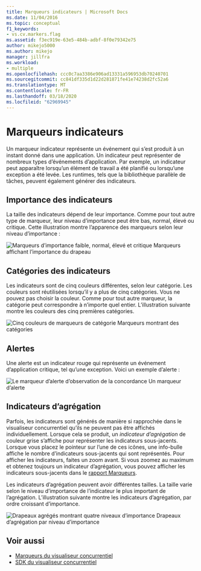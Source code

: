```yaml
---
title: Marqueurs indicateurs | Microsoft Docs
ms.date: 11/04/2016
ms.topic: conceptual
f1_keywords:
- vs.cv.markers.flag
ms.assetid: f3ec919e-63e5-484b-adbf-8f0e79342e75
author: mikejo5000
ms.author: mikejo
manager: jillfra
ms.workload:
- multiple
ms.openlocfilehash: ccc0c7aa3386e906ad13331a596953db70240701
ms.sourcegitcommit: cc841df335d1d22d281871fe41e74238d2fc52a6
ms.translationtype: MT
ms.contentlocale: fr-FR
ms.lasthandoff: 03/18/2020
ms.locfileid: "62969945"
---
```

# <a name="flag-markers"></a>Marqueurs indicateurs
Un marqueur indicateur représente un événement qui s’est produit à un instant donné dans une application. Un indicateur peut représenter de nombreux types d’événements d’application. Par exemple, un indicateur peut apparaître lorsqu’un élément de travail a été planifié ou lorsqu’une exception a été levée. Les runtimes, tels que la bibliothèque parallèle de tâches, peuvent également générer des indicateurs.

## <a name="flag-importance"></a>Importance des indicateurs
 La taille des indicateurs dépend de leur importance. Comme pour tout autre type de marqueur, leur niveau d’importance peut être bas, normal, élevé ou critique.  Cette illustration montre l’apparence des marqueurs selon leur niveau d’importance :

 ![Marqueurs d’importance faible, normal, élevé et critique](../profiling/media/cvmarkerimportance.png "CVMarkerImportance") Marqueurs affichant l’importance du drapeau

## <a name="flag-category"></a>Catégories des indicateurs
 Les indicateurs sont de cinq couleurs différentes, selon leur catégorie. Les couleurs sont réutilisées lorsqu’il y a plus de cinq catégories. Vous ne pouvez pas choisir la couleur. Comme pour tout autre marqueur, la catégorie peut correspondre à n’importe quel entier. L’illustration suivante montre les couleurs des cinq premières catégories.

 ![Cinq couleurs de marqueurs de catégorie](../profiling/media/cvmarkercategory.png "CVMarkerCategory (en)") Marqueurs montrant des catégories

## <a name="alerts"></a>Alertes
 Une alerte est un indicateur rouge qui représente un événement d’application critique, tel qu’une exception.  Voici un exemple d’alerte :

 ![Le marqueur d’alerte d’observation](../profiling/media/cvmarkeralert.png "CVMarkerAlert (en)") de la concordance Un marqueur d’alerte

## <a name="aggregation-flags"></a>Indicateurs d’agrégation
 Parfois, les indicateurs sont générés de manière si rapprochée dans le visualiseur concurrentiel qu’ils ne peuvent pas être affichés individuellement. Lorsque cela se produit, un *indicateur d’agrégation* de couleur grise s’affiche pour représenter les indicateurs sous-jacents. Lorsque vous placez le pointeur sur l’une de ces icônes, une info-bulle affiche le nombre d’indicateurs sous-jacents qui sont représentés. Pour afficher les indicateurs, faites un zoom avant. Si vous zoomez au maximum et obtenez toujours un indicateur d’agrégation, vous pouvez afficher les indicateurs sous-jacents dans le [rapport Marqueurs](../profiling/markers-report.md).

 Les indicateurs d’agrégation peuvent avoir différentes tailles. La taille varie selon le niveau d’importance de l’indicateur le plus important de l’agrégation. L’illustration suivante montre les indicateurs d’agrégation, par ordre croissant d’importance.

 ![Drapeaux agrégés montrant quatre niveaux d’importance](../profiling/media/cvmarkeraggregate.png "CVMarkerAggregate (en)") Drapeaux d’agrégation par niveau d’importance

## <a name="see-also"></a>Voir aussi
- [Marqueurs du visualiseur concurrentiel](../profiling/concurrency-visualizer-markers.md)
- [SDK du visualiseur concurrentiel](../profiling/concurrency-visualizer-sdk.md)